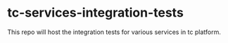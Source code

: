 # tc-services-integration-tests
This repo will host the integration tests for various services in tc platform.
